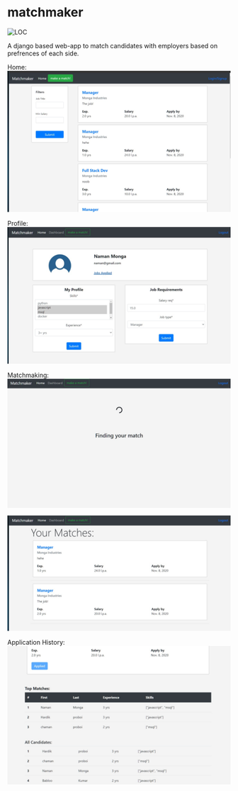 # matchmaker
![LOC](https://img.shields.io/badge/lines%20of%20code-1.6K-brightgreen)

A django based web-app to match candidates with employers based on prefrences of each side.

Home:
![alt text](https://github.com/Naman-Monga/matchmaker/blob/main/core/static/images/homess.jpeg?raw=true)

Profile:
![alt text](https://github.com/Naman-Monga/matchmaker/blob/main/core/static/images/ss4.jpeg?raw=true)

Matchmaking:
![alt text](https://github.com/Naman-Monga/matchmaker/blob/main/core/static/images/ss3.jpeg?raw=true)

![alt text](https://github.com/Naman-Monga/matchmaker/blob/main/core/static/images/ss2.jpeg?raw=true)

Application History:
![alt text](https://github.com/Naman-Monga/matchmaker/blob/main/core/static/images/img1.jpeg?raw=true)




